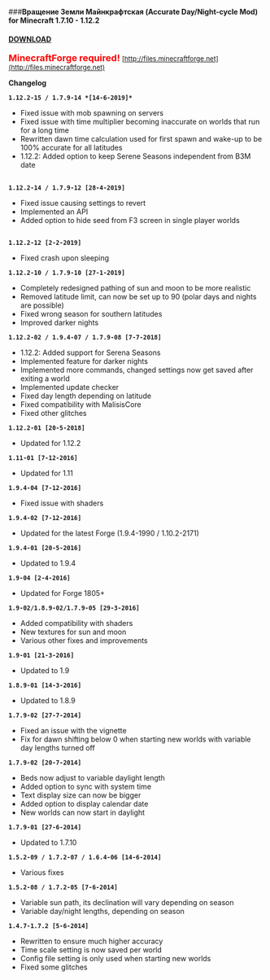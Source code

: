 ###**Вращение Земли Майнкрафтская (Accurate Day/Night-cycle Mod) for Minecraft 1.7.10 - 1.12.2**

#### **[DOWNLOAD](https://github.com/Sedridor/B3M/wiki/Downloads)**

**<font size=4 color=red>MinecraftForge required!</font>**
<font size=2>[http://files.minecraftforge.net](http://files.minecraftforge.net)</font>

**Changelog**

**`1.12.2-15 / 1.7.9-14 *[14-6-2019]*`**
- Fixed issue with mob spawning on servers
- Fixed issue with time multiplier becoming inaccurate on worlds that run for a long time
- Rewritten dawn time calculation used for first spawn and wake-up to be 100% accurate for all latitudes
- 1.12.2: Added option to keep Serene Seasons independent from B3M date
##
**`1.12.2-14 / 1.7.9-12 [28-4-2019]`**
- Fixed issue causing settings to revert
- Implemented an API
- Added option to hide seed from F3 screen in single player worlds
##
**`1.12.2-12 [2-2-2019]`**
- Fixed crash upon sleeping

**`1.12.2-10 / 1.7.9-10 [27-1-2019]`**
- Completely redesigned pathing of sun and moon to be more realistic
- Removed latitude limit, can now be set up to 90 (polar days and nights are possible)
- Fixed wrong season for southern latitudes
- Improved darker nights

**`1.12.2-02 / 1.9.4-07 / 1.7.9-08 [7-7-2018]`**
- 1.12.2: Added support for Serena Seasons
- Implemented feature for darker nights
- Implemented more commands, changed settings now get saved after exiting a world
- Implemented update checker
- Fixed day length depending on latitude
- Fixed compatibility with MalisisCore
- Fixed other glitches

**`1.12.2-01 [20-5-2018]`**
- Updated for 1.12.2

**`1.11-01 [7-12-2016]`**
- Updated for 1.11

**`1.9.4-04 [7-12-2016]`**
- Fixed issue with shaders

**`1.9.4-02 [7-12-2016]`**
- Updated for the latest Forge (1.9.4-1990 / 1.10.2-2171)

**`1.9.4-01 [20-5-2016]`**
- Updated to 1.9.4

**`1.9-04 [2-4-2016]`**
- Updated for Forge 1805+

**`1.9-02/1.8.9-02/1.7.9-05 [29-3-2016]`**
- Added compatibility with shaders
- New textures for sun and moon
- Various other fixes and improvements

**`1.9-01 [21-3-2016]`**
- Updated to 1.9

**`1.8.9-01 [14-3-2016]`**
- Updated to 1.8.9

**`1.7.9-02 [27-7-2014]`**
- Fixed an issue with the vignette
- Fix for dawn shifting below 0 when starting new worlds with variable day lengths turned off

**`1.7.9-02 [20-7-2014]`**
- Beds now adjust to variable daylight length
- Added option to sync with system time
- Text display size can now be bigger
- Added option to display calendar date
- New worlds can now start in daylight

**`1.7.9-01 [27-6-2014]`**
- Updated to 1.7.10

**`1.5.2-09 / 1.7.2-07 / 1.6.4-06 [14-6-2014]`**
- Various fixes

**`1.5.2-08 / 1.7.2-05 [7-6-2014]`**
- Variable sun path, its declination will vary depending on season
- Variable day/night lengths, depending on season

**`1.4.7-1.7.2 [5-6-2014]`**
- Rewritten to ensure much higher accuracy
- Time scale setting is now saved per world
- Config file setting is only used when starting new worlds
- Fixed some glitches
